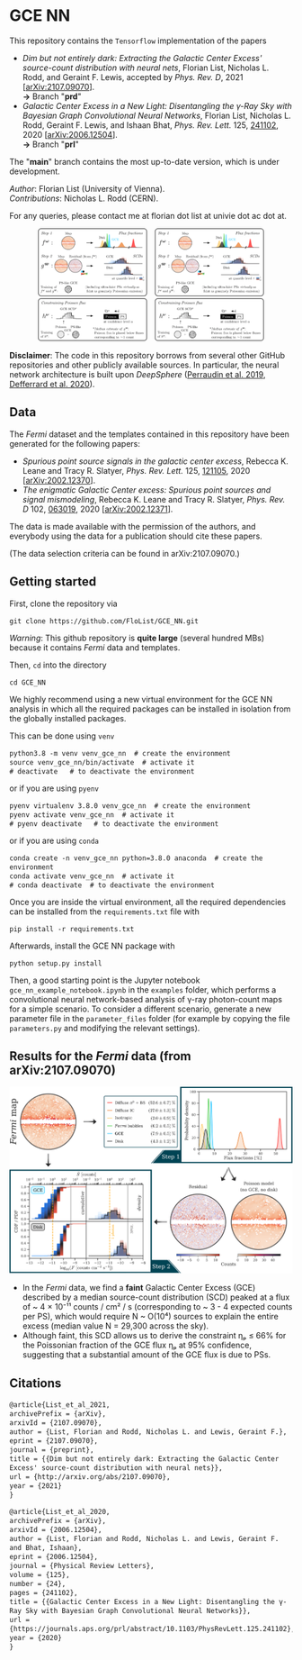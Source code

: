 
# GCE NN
This repository contains the `Tensorflow` implementation of the papers
* *Dim but not entirely dark: Extracting the Galactic Center Excess' source-count distribution with neural nets*, Florian List, Nicholas L. Rodd, and Geraint F. Lewis,  accepted by *Phys. Rev. D*, 2021 [[arXiv:2107.09070](https://arxiv.org/abs/2107.09070)]. <br>
 **→** Branch "**prd**"  
* *Galactic Center Excess in a New Light: Disentangling the γ-Ray Sky with Bayesian Graph Convolutional Neural Networks*, Florian List, Nicholas L. Rodd, Geraint F. Lewis, and Ishaan Bhat, *Phys. Rev. Lett.* 125, [241102](https://journals.aps.org/prl/abstract/10.1103/PhysRevLett.125.241102), 2020 [[arXiv:2006.12504](https://arxiv.org/abs/2006.12504)]. <br>
 **→** Branch "**prl**"  

The "**main**" branch contains the most up-to-date version, which is under development.

*Author*: Florian List (University of Vienna). <br>
*Contributions*: Nicholas L. Rodd (CERN).
   
For any queries, please contact me at florian dot list at univie dot ac dot at.

<p align="center">
<img src="https://github.com/FloList/GCE_NN/blob/main/pngs/nn_sketch.png" height="200"/>
&ensp;
<img src="https://github.com/FloList/GCE_NN/blob/prl/pngs/NN_sketch.png" height="200"/>
<p/>

**Disclaimer**:
The code in this repository borrows from several other GitHub repositories and other publicly available sources.
In particular, the neural network architecture is built upon *DeepSphere* ([Perraudin et al. 2019](http://arxiv.org/abs/1810.12186), [Defferrard et al. 2020](https://openreview.net/pdf?id=B1e3OlStPB)).

## Data
The *Fermi* dataset and the templates contained in this repository have been generated for the following papers:
* *Spurious point source signals in the galactic center excess*, Rebecca K. Leane and Tracy R. Slatyer, *Phys. Rev. Lett.* 125, [121105](https://link.aps.org/doi/10.1103/PhysRevLett.125.121105), 2020
[[arXiv:2002.12370](http://arxiv.org/abs/2002.12370)].
* *The enigmatic Galactic Center excess: Spurious point sources and signal mismodeling*, Rebecca K. Leane and Tracy R. Slatyer, *Phys. Rev. D* 102, [063019](https://link.aps.org/doi/10.1103/PhysRevD.102.063019), 2020 [[arXiv:2002.12371](http://arxiv.org/abs/2002.12371)].
 
The data is made available with the permission of the authors, and everybody using the data for a publication should cite these papers.

(The data selection criteria can be found in arXiv:2107.09070.)

## Getting started
First, clone the repository via
````
git clone https://github.com/FloList/GCE_NN.git
````
*Warning*: This github repository is **quite large** (several hundred MBs) because it contains *Fermi* data and templates.

Then, ``cd`` into the directory
````
cd GCE_NN
````

We highly recommend using a new virtual environment for the GCE NN analysis in which all the required packages can be installed 
in isolation from the globally installed packages.

This can be done using ```venv```
````
python3.8 -m venv venv_gce_nn  # create the environment
source venv_gce_nn/bin/activate  # activate it
# deactivate   # to deactivate the environment
````
or if you are using ```pyenv```
```
pyenv virtualenv 3.8.0 venv_gce_nn  # create the environment
pyenv activate venv_gce_nn  # activate it
# pyenv deactivate   # to deactivate the environment
```
or if you are using ```conda```
````
conda create -n venv_gce_nn python=3.8.0 anaconda  # create the environment
conda activate venv_gce_nn  # activate it
# conda deactivate  # to deactivate the environment
````
Once you are inside the virtual environment, all the required dependencies can be installed from the ```requirements.txt```
file with
```
pip install -r requirements.txt
```
Afterwards, install the GCE NN package with
````
python setup.py install
````

Then, a good starting point is the Jupyter notebook ```gce_nn_example_notebook.ipynb``` in the ```examples``` folder, which performs a convolutional neural network-based analysis of γ-ray photon-count maps for a simple scenario. To consider a different scenario, generate a new parameter file in the ```parameter_files``` folder (for example by copying the file ```parameters.py``` and modifying the relevant settings). 

## Results for the *Fermi* data (from arXiv:2107.09070)
<p align="center">
<img src="https://github.com/FloList/GCE_NN/blob/main/pngs/fermi_plot.png" width="600"/>
<p/>

* In the *Fermi* data, we find a **faint** Galactic Center Excess (GCE) described by a median source-count distribution (SCD) peaked at a flux of ~ 4 × 10⁻¹¹ counts / cm² / s (corresponding to ~ 3 - 4 expected counts per PS), which would require N ~ O(10⁴) sources to explain the entire excess (median value N = 29,300 across the sky). 
* Although faint, this SCD allows us to derive the constraint ηₚ ≤ 66% for the Poissonian fraction of the GCE flux ηₚ at 95% confidence, suggesting that a substantial amount of the GCE flux is due to PSs.

## Citations
```
@article{List_et_al_2021,
archivePrefix = {arXiv},
arxivId = {2107.09070},
author = {List, Florian and Rodd, Nicholas L. and Lewis, Geraint F.},
eprint = {2107.09070},
journal = {preprint},
title = {{Dim but not entirely dark: Extracting the Galactic Center Excess' source-count distribution with neural nets}},
url = {http://arxiv.org/abs/2107.09070},
year = {2021}
}
```

```
@article{List_et_al_2020,
archivePrefix = {arXiv},
arxivId = {2006.12504},
author = {List, Florian and Rodd, Nicholas L. and Lewis, Geraint F. and Bhat, Ishaan},
eprint = {2006.12504},
journal = {Physical Review Letters},
volume = {125},
number = {24},
pages = {241102},
title = {{Galactic Center Excess in a New Light: Disentangling the γ-Ray Sky with Bayesian Graph Convolutional Neural Networks}},
url = {https://journals.aps.org/prl/abstract/10.1103/PhysRevLett.125.241102},
year = {2020}
}
```
